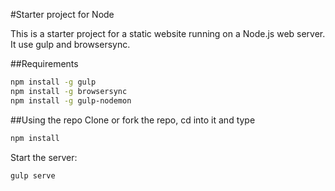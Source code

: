 #Starter project for Node

This is a starter project for a static website running on a Node.js web server. It use gulp and browsersync.

##Requirements

```bash
npm install -g gulp
npm install -g browsersync
npm install -g gulp-nodemon
```

##Using the repo
Clone or fork the repo, cd into it and type
```bash
npm install
```
Start the server:
```
gulp serve
```


